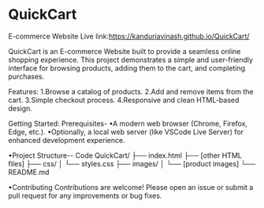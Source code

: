 # QuickCart
E-commerce Website
Live link:https://kanduriavinash.github.io/QuickCart/

QuickCart is an E-commerce Website built to provide a seamless online shopping experience. This project demonstrates a simple and user-friendly interface for browsing products, adding them to the cart, and completing purchases.

Features:
1.Browse a catalog of products.
2.Add and remove items from the cart.
3.Simple checkout process.
4.Responsive and clean HTML-based design.

Getting Started:
Prerequisites-
•A modern web browser (Chrome, Firefox, Edge, etc.).
•Optionally, a local web server (like VSCode Live Server) for enhanced development experience.

•Project Structure--
Code
QuickCart/
├── index.html
├── [other HTML files]
├── css/
│   └── styles.css
├── images/
│   └── [product images]
└── README.md

•Contributing
Contributions are welcome! Please open an issue or submit a pull request for any improvements or bug fixes.
